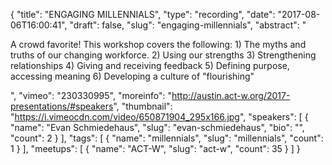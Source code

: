 {
  "title": "ENGAGING MILLENNIALS",
  "type": "recording",
  "date": "2017-08-06T16:00:41",
  "draft": false,
  "slug": "engaging-millennials",
  "abstract": "<p>A crowd favorite! This workshop covers the following: 1) The myths and truths of our changing workforce. 2) Using our strengths 3) Strengthening relationships 4) Giving and receiving feedback 5) Defining purpose, accessing meaning 6) Developing a culture of \"flourishing\"</p>",
  "vimeo": "230330995",
  "moreinfo": "http://austin.act-w.org/2017-presentations/#speakers",
  "thumbnail": "https://i.vimeocdn.com/video/650871904_295x166.jpg",
  "speakers": [
    {
      "name": "Evan Schmiedehaus",
      "slug": "evan-schmiedehaus",
      "bio": "",
      "count": 2
    }
  ],
  "tags": [
    {
      "name": "millennials",
      "slug": "millennials",
      "count": 1
    }
  ],
  "meetups": [
    {
      "name": "ACT-W",
      "slug": "act-w",
      "count": 35
    }
  ]
}